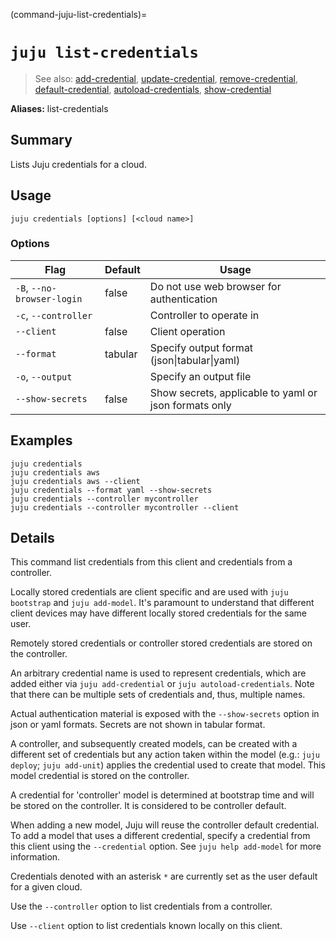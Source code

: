 (command-juju-list-credentials)=
# `juju list-credentials`
> See also: [add-credential](#add-credential), [update-credential](#update-credential), [remove-credential](#remove-credential), [default-credential](#default-credential), [autoload-credentials](#autoload-credentials), [show-credential](#show-credential)

**Aliases:** list-credentials

## Summary
Lists Juju credentials for a cloud.

## Usage
```juju credentials [options] [<cloud name>]```

### Options
| Flag | Default | Usage |
| --- | --- | --- |
| `-B`, `--no-browser-login` | false | Do not use web browser for authentication |
| `-c`, `--controller` |  | Controller to operate in |
| `--client` | false | Client operation |
| `--format` | tabular | Specify output format (json&#x7c;tabular&#x7c;yaml) |
| `-o`, `--output` |  | Specify an output file |
| `--show-secrets` | false | Show secrets, applicable to yaml or json formats only |

## Examples

    juju credentials
    juju credentials aws
    juju credentials aws --client
    juju credentials --format yaml --show-secrets
    juju credentials --controller mycontroller
    juju credentials --controller mycontroller --client


## Details
This command list credentials from this client and credentials
from a controller.

Locally stored credentials are client specific and
are used with `juju bootstrap`
and `juju add-model`. It's paramount to understand that
different client devices may have different locally stored credentials
for the same user.

Remotely stored credentials or controller stored credentials are
stored on the controller.

An arbitrary credential name is used to represent credentials, which are
added either via `juju add-credential` or `juju autoload-credentials`.
Note that there can be multiple sets of credentials and, thus, multiple
names.

Actual authentication material is exposed with the `--show-secrets`
option in json or yaml formats. Secrets are not shown in tabular format.

A controller, and subsequently created models, can be created with a
different set of credentials but any action taken within the model (e.g.:
`juju deploy`; `juju add-unit`) applies the credential used
to create that model. This model credential is stored on the controller.

A credential for 'controller' model is determined at bootstrap time and
will be stored on the controller. It is considered to be controller default.

When adding a new model, Juju will reuse the controller default credential.
To add a model that uses a different credential, specify a  credential
from this client using the `--credential` option. See `juju help add-model`
for more information.

Credentials denoted with an asterisk `*` are currently set as the user default
for a given cloud.

Use the `--controller` option to list credentials from a controller.

Use `--client` option to list credentials known locally on this client.